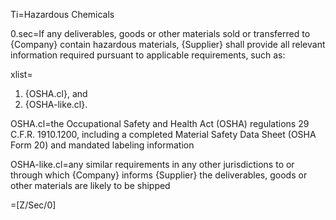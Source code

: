 Ti=Hazardous Chemicals

0.sec=If any deliverables, goods or other materials sold or transferred to {Company} contain hazardous materials, {Supplier} shall provide all relevant information required pursuant to applicable requirements, such as:

xlist=<ol><li>{OSHA.cl}, and</li><li>{OSHA-like.cl}.</li></ol>

OSHA.cl=the Occupational Safety and Health Act (OSHA) regulations 29 C.F.R. 1910.1200, including a completed Material Safety Data Sheet (OSHA Form 20) and mandated labeling information

OSHA-like.cl=any similar requirements in any other jurisdictions to or through which {Company} informs {Supplier} the deliverables, goods or other materials are likely to be shipped

=[Z/Sec/0]
